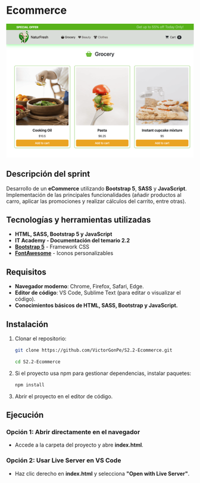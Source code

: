 # Ecommerce

![Previsualización](src/assets/img/previsualizacion.png "Previsualización de la tienda")

## Descripción del sprint

Desarrollo de un **eCommerce** utilizando **Bootstrap 5**, **SASS** y **JavaScript**. Implementación de las principales funcionalidades (añadir productos al carro, aplicar las promociones y realizar cálculos del carrito, entre otras).

## Tecnologías y herramientas utilizadas

- **HTML, SASS, Bootstrap 5 y JavaScript**
- **IT Academy - Documentación del temario 2.2**
- **[Bootstrap 5](https://getbootstrap.com/)** - Framework CSS
- **[FontAwesome](https://fontawesome.com/)** - Iconos personalizables

## Requisitos

- **Navegador moderno**: Chrome, Firefox, Safari, Edge.
- **Editor de código**: VS Code, Sublime Text (para editar o visualizar el código).
- **Conocimientos básicos de HTML, SASS, Bootstrap y JavaScript.**

## Instalación

1. Clonar el repositorio:

    ```bash
    git clone https://github.com/VictorGonPe/S2.2-Ecommerce.git
    ```

    ```bash
    cd S2.2-Ecommerce
    ```

2. Si el proyecto usa npm para gestionar dependencias, instalar paquetes:

    ```bash
    npm install
    ```

3. Abrir el proyecto en el editor de código.

## Ejecución

### **Opción 1**: Abrir directamente en el navegador  
- Accede a la carpeta del proyecto y abre **index.html**.

### **Opción 2**: Usar Live Server en VS Code  
- Haz clic derecho en **index.html** y selecciona **"Open with Live Server"**.

